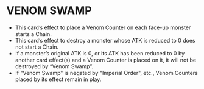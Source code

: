 # VENOM SWAMP

*   This card’s effect to place a Venom Counter on each face-up monster starts a Chain.
*   This card’s effect to destroy a monster whose ATK is reduced to 0 does not start a Chain.
*   If a monster’s original ATK is 0, or its ATK has been reduced to 0 by another card effect(s) and a Venom Counter is placed on it, it will not be destroyed by “Venom Swamp”.
*   If "Venom Swamp" is negated by "Imperial Order", etc., Venom Counters placed by its effect remain in play.
